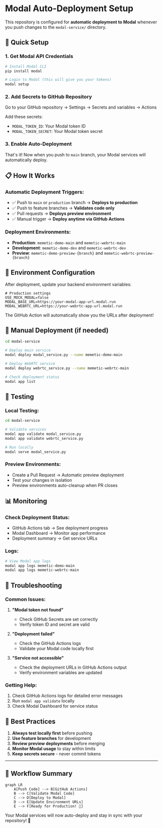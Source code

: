 # Modal Auto-Deployment Setup

This repository is configured for **automatic deployment to Modal** whenever you push changes to the `modal-service/` directory.

## 🚀 Quick Setup

### 1. **Get Modal API Credentials**
```bash
# Install Modal CLI
pip install modal

# Login to Modal (this will give you your tokens)
modal setup
```

### 2. **Add Secrets to GitHub Repository**
Go to your GitHub repository → Settings → Secrets and variables → Actions

Add these secrets:
- `MODAL_TOKEN_ID`: Your Modal token ID
- `MODAL_TOKEN_SECRET`: Your Modal token secret

### 3. **Enable Auto-Deployment**
That's it! Now when you push to `main` branch, your Modal services will automatically deploy.

## 📋 How It Works

### **Automatic Deployment Triggers:**
- ✅ Push to `main` or `production` branch → **Deploys to production**
- ✅ Push to feature branches → **Validates code only**
- ✅ Pull requests → **Deploys preview environment**
- ✅ Manual trigger → **Deploy anytime via GitHub Actions**

### **Deployment Environments:**
- **Production**: `memetic-demo-main` and `memetic-webrtc-main`
- **Development**: `memetic-demo-dev` and `memetic-webrtc-dev`
- **Preview**: `memetic-demo-preview-{branch}` and `memetic-webrtc-preview-{branch}`

## 🔧 Environment Configuration

After deployment, update your backend environment variables:

```env
# Production settings
USE_MOCK_MODAL=false
MODAL_BASE_URL=https://your-modal-app-url.modal.run
MODAL_WEBRTC_URL=https://your-webrtc-app-url.modal.run
```

The GitHub Action will automatically show you the URLs after deployment!

## 🏃 Manual Deployment (if needed)

```bash
cd modal-service

# Deploy main service
modal deploy modal_service.py --name memetic-demo-main

# Deploy WebRTC service  
modal deploy webrtc_service.py --name memetic-webrtc-main

# Check deployment status
modal app list
```

## 🧪 Testing

### **Local Testing:**
```bash
cd modal-service

# Validate services
modal app validate modal_service.py
modal app validate webrtc_service.py

# Run locally
modal serve modal_service.py
```

### **Preview Environments:**
- Create a Pull Request → Automatic preview deployment
- Test your changes in isolation
- Preview environments auto-cleanup when PR closes

## 📊 Monitoring

### **Check Deployment Status:**
- GitHub Actions tab → See deployment progress
- Modal Dashboard → Monitor app performance
- Deployment summary → Get service URLs

### **Logs:**
```bash
# View Modal app logs
modal app logs memetic-demo-main
modal app logs memetic-webrtc-main
```

## 🚨 Troubleshooting

### **Common Issues:**

1. **"Modal token not found"**
   - Check GitHub Secrets are set correctly
   - Verify token ID and secret are valid

2. **"Deployment failed"**
   - Check the GitHub Actions logs
   - Validate your Modal code locally first

3. **"Service not accessible"**
   - Check the deployment URLs in GitHub Actions output
   - Verify environment variables are updated

### **Getting Help:**
1. Check GitHub Actions logs for detailed error messages
2. Run `modal app validate` locally
3. Check Modal Dashboard for service status

## 🎯 Best Practices

1. **Always test locally first** before pushing
2. **Use feature branches** for development
3. **Review preview deployments** before merging
4. **Monitor Modal usage** to stay within limits
5. **Keep secrets secure** - never commit tokens

---

## 🔄 Workflow Summary

```mermaid
graph LR
    A[Push Code] --> B[GitHub Actions]
    B --> C[Validate Modal Code]
    C --> D[Deploy to Modal]
    D --> E[Update Environment URLs]
    E --> F[Ready for Production! 🚀]
```

Your Modal services will now auto-deploy and stay in sync with your repository! 🎉
